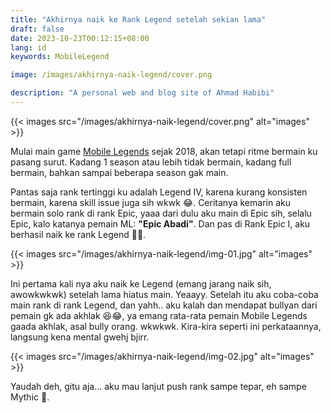```yaml
---
title: "Akhirnya naik ke Rank Legend setelah sekian lama"
draft: false
date: 2023-10-23T00:12:15+08:00
lang: id
keywords: MobileLegend

image: /images/akhirnya-naik-legend/cover.png

description: "A personal web and blog site of Ahmad Habibi"
---
```


{{< images src="/images/akhirnya-naik-legend/cover.png" alt="images" >}}

Mulai main game [Mobile Legends](https://m.mobilelegends.com/en) sejak 2018, akan tetapi ritme bermain ku pasang surut. Kadang 1 season atau lebih tidak bermain, kadang full bermain, bahkan sampai beberapa season gak main.

Pantas saja rank tertinggi ku adalah Legend IV, karena kurang konsisten bermain, karena skill issue juga sih wkwk 😂. Ceritanya kemarin aku bermain solo rank di rank Epic, yaaa dari dulu aku main di Epic sih, selalu Epic, kalo katanya pemain ML: **"Epic Abadi"**. Dan pas di Rank Epic I, aku berhasil naik ke rank Legend 🥳🤩.

{{< images src="/images/akhirnya-naik-legend/img-01.jpg" alt="images" >}}

Ini pertama kali nya aku naik ke Legend (emang jarang naik sih, awowkwkwk) setelah lama hiatus main. Yeaayy. Setelah itu aku coba-coba main rank di rank Legend, dan yahh.. aku kalah dan mendapat bullyan dari pemain gk ada akhlak 😆😂, ya emang rata-rata pemain Mobile Legends gaada akhlak, asal bully orang. wkwkwk. Kira-kira seperti ini perkataannya, langsung kena mental gwehj bjirr.

{{< images src="/images/akhirnya-naik-legend/img-02.jpg" alt="images" >}}

Yaudah deh, gitu aja... aku mau lanjut push rank sampe tepar, eh sampe Mythic 🙈.